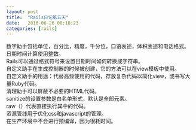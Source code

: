 ```yaml
---
layout: post
title:  "Rails日记第五天"
date:   2016-06-26 00:18:23
categories: [rails]
---
```


数字助手包括单位，百分比，精度，千分位，口语表述，体积表述和电话格式。  
日期时间计算使用整数。  
Rails可以通过格式符号来设置日期时间如何转换成字符串。  
自定义助手在生成控制器的时候被创建，它的方法可以在view模板中使用。  
自定义助手的用途：代替高频使用的代码，存放复杂代码以简化view，或书写大量Ruby代码。  
清理助手可以屏蔽不必要的HTML代码。  
sanitize的设置参数是白名单形式，默认是全部元素。  
raw（）代表直接执行其中的代码。  
资源管线用于优化css和javascript的管理。  
在生产环境中不会进行预编译，因为很耗时间。  

